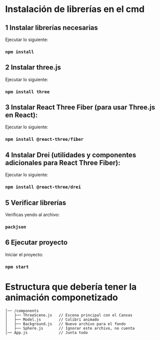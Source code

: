 
# Instalación de librerías en el cmd
## 1 Instalar librerías necesarias
Ejecutar lo siguiente:
### `npm install`

## 2 Instalar three.js

Ejecutar lo siguiente:

### `npm install three`

## 3 Instalar React Three Fiber (para usar Three.js en React):

Ejecutar lo siguiente:

### `npm install @react-three/fiber`
## 4 Instalar Drei (utilidades y componentes adicionales para React Three Fiber):

Ejecutar lo siguiente:

### `npm install @react-three/drei`
## 5 Verificar librerías
Verificas yendo al archivo:
### `packjson`

## 6 Ejecutar proyecto
Iniciar el proyecto:
### `npm start`


# Estructura que debería tener la animación componetizado
```/src
│── /components
│   ├── ThreeScene.js   // Escena principal con el Canvas
│   ├── Model.js        // Colibrí animado
│   ├── Background.js   // Nuevo archivo para el fondo
│   ├── Sphere.js       // Ignorar este archivo, no cuenta 
│── App.js              // Junta todo
```




